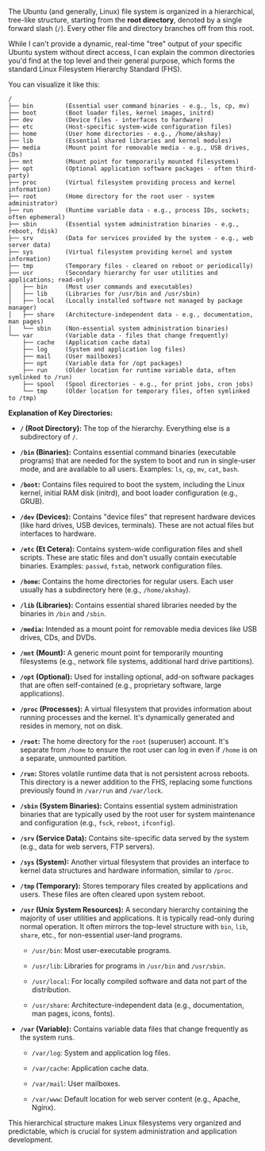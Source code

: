 
The Ubuntu (and generally, Linux) file system is organized in a hierarchical, tree-like structure, starting from the **root directory**, denoted by a single forward slash (`/`). Every other file and directory branches off from this root.

While I can't provide a dynamic, real-time "tree" output of _your_ specific Ubuntu system without direct access, I can explain the common directories you'd find at the top level and their general purpose, which forms the standard Linux Filesystem Hierarchy Standard (FHS).

You can visualize it like this:

```
/
├── bin         (Essential user command binaries - e.g., ls, cp, mv)
├── boot        (Boot loader files, kernel images, initrd)
├── dev         (Device files - interfaces to hardware)
├── etc         (Host-specific system-wide configuration files)
├── home        (User home directories - e.g., /home/akshay)
├── lib         (Essential shared libraries and kernel modules)
├── media       (Mount point for removable media - e.g., USB drives, CDs)
├── mnt         (Mount point for temporarily mounted filesystems)
├── opt         (Optional application software packages - often third-party)
├── proc        (Virtual filesystem providing process and kernel information)
├── root        (Home directory for the root user - system administrator)
├── run         (Runtime variable data - e.g., process IDs, sockets; often ephemeral)
├── sbin        (Essential system administration binaries - e.g., reboot, fdisk)
├── srv         (Data for services provided by the system - e.g., web server data)
├── sys         (Virtual filesystem providing kernel and system information)
├── tmp         (Temporary files - cleared on reboot or periodically)
├── usr         (Secondary hierarchy for user utilities and applications; read-only)
│   ├── bin     (Most user commands and executables)
│   ├── lib     (Libraries for /usr/bin and /usr/sbin)
│   ├── local   (Locally installed software not managed by package manager)
│   ├── share   (Architecture-independent data - e.g., documentation, man pages)
│   └── sbin    (Non-essential system administration binaries)
└── var         (Variable data - files that change frequently)
    ├── cache   (Application cache data)
    ├── log     (System and application log files)
    ├── mail    (User mailboxes)
    ├── opt     (Variable data for /opt packages)
    ├── run     (Older location for runtime variable data, often symlinked to /run)
    ├── spool   (Spool directories - e.g., for print jobs, cron jobs)
    └── tmp     (Older location for temporary files, often symlinked to /tmp)
```

**Explanation of Key Directories:**

- **`/` (Root Directory):** The top of the hierarchy. Everything else is a subdirectory of `/`.
    
- **`/bin` (Binaries):** Contains essential command binaries (executable programs) that are needed for the system to boot and run in single-user mode, and are available to all users. Examples: `ls`, `cp`, `mv`, `cat`, `bash`.
    
- **`/boot`:** Contains files required to boot the system, including the Linux kernel, initial RAM disk (initrd), and boot loader configuration (e.g., GRUB).
    
- **`/dev` (Devices):** Contains "device files" that represent hardware devices (like hard drives, USB devices, terminals). These are not actual files but interfaces to hardware.
    
- **`/etc` (Et Cetera):** Contains system-wide configuration files and shell scripts. These are static files and don't usually contain executable binaries. Examples: `passwd`, `fstab`, network configuration files.
    
- **`/home`:** Contains the home directories for regular users. Each user usually has a subdirectory here (e.g., `/home/akshay`).
    
- **`/lib` (Libraries):** Contains essential shared libraries needed by the binaries in `/bin` and `/sbin`.
    
- **`/media`:** Intended as a mount point for removable media devices like USB drives, CDs, and DVDs.
    
- **`/mnt` (Mount):** A generic mount point for temporarily mounting filesystems (e.g., network file systems, additional hard drive partitions).
    
- **`/opt` (Optional):** Used for installing optional, add-on software packages that are often self-contained (e.g., proprietary software, large applications).
    
- **`/proc` (Processes):** A virtual filesystem that provides information about running processes and the kernel. It's dynamically generated and resides in memory, not on disk.
    
- **`/root`:** The home directory for the `root` (superuser) account. It's separate from `/home` to ensure the root user can log in even if `/home` is on a separate, unmounted partition.
    
- **`/run`:** Stores volatile runtime data that is not persistent across reboots. This directory is a newer addition to the FHS, replacing some functions previously found in `/var/run` and `/var/lock`.
    
- **`/sbin` (System Binaries):** Contains essential system administration binaries that are typically used by the root user for system maintenance and configuration (e.g., `fsck`, `reboot`, `ifconfig`).
    
- **`/srv` (Service Data):** Contains site-specific data served by the system (e.g., data for web servers, FTP servers).
    
- **`/sys` (System):** Another virtual filesystem that provides an interface to kernel data structures and hardware information, similar to `/proc`.
    
- **`/tmp` (Temporary):** Stores temporary files created by applications and users. These files are often cleared upon system reboot.
    
- **`/usr` (Unix System Resources):** A secondary hierarchy containing the majority of user utilities and applications. It is typically read-only during normal operation. It often mirrors the top-level structure with `bin`, `lib`, `share`, etc., for non-essential user-land programs.
    
    - `/usr/bin`: Most user-executable programs.
        
    - `/usr/lib`: Libraries for programs in `/usr/bin` and `/usr/sbin`.
        
    - `/usr/local`: For locally compiled software and data not part of the distribution.
        
    - `/usr/share`: Architecture-independent data (e.g., documentation, man pages, icons, fonts).
        
- **`/var` (Variable):** Contains variable data files that change frequently as the system runs.
    
    - `/var/log`: System and application log files.
        
    - `/var/cache`: Application cache data.
        
    - `/var/mail`: User mailboxes.
        
    - `/var/www`: Default location for web server content (e.g., Apache, Nginx).
        

This hierarchical structure makes Linux filesystems very organized and predictable, which is crucial for system administration and application development.